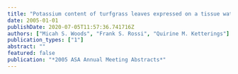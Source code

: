 ```yaml
---
title: "Potassium content of turfgrass leaves expressed on a tissue water basis"
date: 2005-01-01
publishDate: 2020-07-05T11:57:36.741716Z
authors: ["Micah S. Woods", "Frank S. Rossi", "Quirine M. Ketterings"]
publication_types: ["1"]
abstract: ""
featured: false
publication: "*2005 ASA Annual Meeting Abstracts*"
---
```


